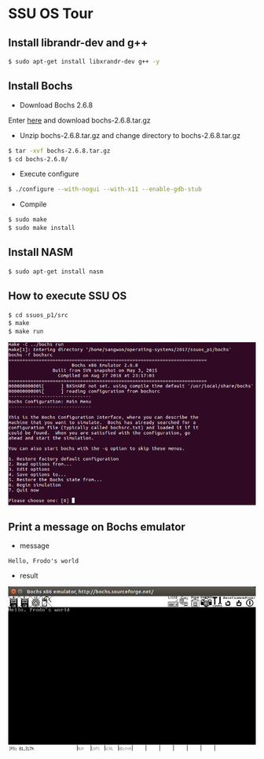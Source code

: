 # SSU OS Tour

## Install librandr-dev and g++

```sh
$ sudo apt-get install libxrandr-dev g++ -y
```

## Install Bochs 

* Download Bochs 2.6.8

Enter [here](https://sourceforge.net/projects/bochs/files/bochs/2.6.8/bochs-2.6.8.tar.gz/) and download bochs-2.6.8.tar.gz

* Unzip bochs-2.6.8.tar.gz and change directory to bochs-2.6.8.tar.gz

```sh
$ tar -xvf bochs-2.6.8.tar.gz
$ cd bochs-2.6.8/
```

* Execute configure

```sh
$ ./configure --with-nogui --with-x11 --enable-gdb-stub
```

* Compile

```sh
$ sudo make
$ sudo make install
```

## Install NASM

```sh
$ sudo apt-get install nasm
```

## How to execute SSU OS 

```sh
$ cd ssuos_p1/src 
$ make
$ make run
```

![](img/make-run.png)


## Print a message on Bochs emulator

* message

```
Hello, Frodo's world
```

* result

![](img/p1-result.png)
